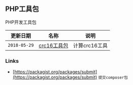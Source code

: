 ## PHP工具包

PHP开发工具包

更新日期 | 名称 | 说明
---|---|---
```2018-05-29``` | [crc16工具包](https://github.com/dodosss/packagist/blob/master/docs/crc.md) | 计算crc16工具




### Links
- [https://packagist.org/packages/submit](https://packagist.org/packages/submit) ```提交composer包```
